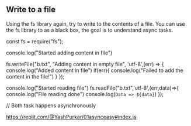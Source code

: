 ## Write to a file
Using the fs library again, try to write to the contents of a file.
You can use the fs library to as a black box, the goal is to understand async tasks.

const fs = require("fs");

console.log("Started adding content in file")

fs.writeFile("b.txt", "Adding content in empty file", 'utf-8',(err) => {
  console.log("Added content in file")
  if(err){
    console.log("Failed to add the content in the file!")
  }
});

console.log("Started reading file")
fs.readFile("b.txt",'utf-8',(err,data)=>{
  console.log("File reading done")
  console.log(`Data => ${data}`)
});

// Both task happens asynchronously

<!-- See the 3-read-from-file.md code explanation for better understanding -->

https://replit.com/@YashPurkar/01asynceasy#index.js